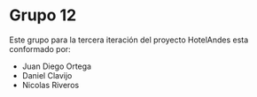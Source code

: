 # Grupo 12
Este grupo para la tercera iteración del proyecto HotelAndes esta conformado por:
- Juan Diego Ortega
- Daniel Clavijo
- Nicolas Riveros
